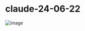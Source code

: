# claude-24-06-22

![image](https://github.com/winofsql/claude-24-06-22/assets/1501327/e1ecc064-b648-414f-9d5a-a5e919f30d78)
